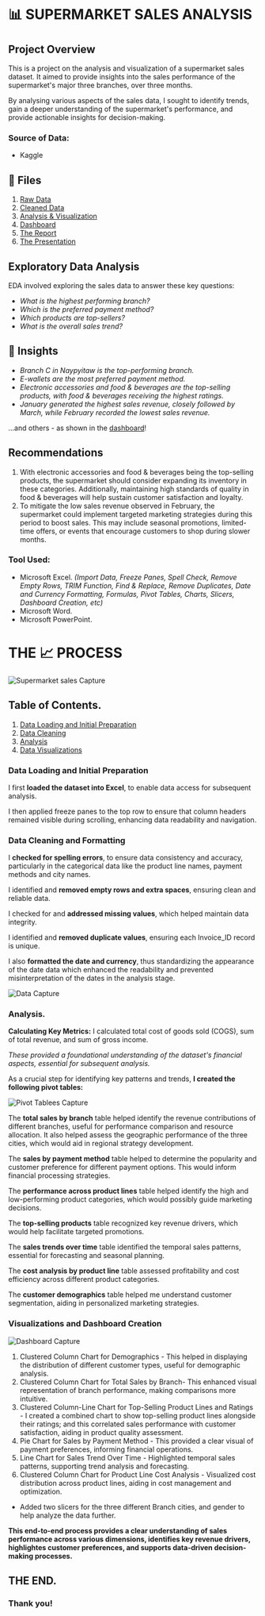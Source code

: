 # 📊 SUPERMARKET SALES ANALYSIS
## Project Overview
This is a project on the analysis and visualization of a supermarket sales dataset.
It aimed to provide insights into the sales performance of the supermarket's major three branches, over three months.

By analysing various aspects of the sales data, I sought to identify trends, gain a deeper understanding of the supermarket's performance, and provide actionable insights for decision-making.

### Source of Data:
- Kaggle

## 📂 Files
1. [Raw Data](https://github.com/patriciavalentine/SUPERMARKET-SALES-ANALYSIS/blob/main/Supermarket%20Sales%20Dataset.xlsx)
2. [Cleaned Data](https://github.com/patriciavalentine/SUPERMARKET-SALES-ANALYSIS/blob/main/Supermarket%20Sales%20Dataset%20-%20Cleaned.xlsx)
3. [Analysis & Visualization](https://github.com/patriciavalentine/SUPERMARKET-SALES-ANALYSIS/blob/main/Supermarket%20Sales%20-%20EXCEL%20PROJECT.xlsx)
4. [Dashboard](https://github.com/patriciavalentine/SUPERMARKET-SALES-ANALYSIS/blob/main/Dashboard%20Capture.PNG)
5. [The Report](https://github.com/patriciavalentine/SUPERMARKET-SALES-ANALYSIS/blob/main/SUPERMARKET%20SALES%20ANALYSIS%20REPORT.pdf)
6. [The Presentation](https://github.com/patriciavalentine/SUPERMARKET-SALES-ANALYSIS/blob/main/Supermarket%20Sales%20Analysis%20Report%20Presentation.pdf)

## Exploratory Data Analysis
EDA involved exploring the sales data to answer these key questions:
- *What is the highest performing branch?*
- *Which is the preferred payment method?*
- *Which products are top-sellers?*
- *What is the overall sales trend?*

## 📑 Insights
- *Branch C in Naypyitaw is the top-performing branch.*
- *E-wallets are the most preferred payment method.*
- *Electronic accessories and food & beverages are the top-selling products, with food & beverages receiving the highest ratings.*
- *January generated the highest sales revenue, closely followed by March, while February recorded the lowest sales revenue.*

...and others - as shown in the [dashboard](https://github.com/patriciavalentine/SUPERMARKET-SALES-ANALYSIS/blob/main/Dashboard%20Capture.PNG)!

## Recommendations
1. With electronic accessories and food & beverages being the top-selling products, the supermarket should consider expanding its inventory in these categories. Additionally, maintaining high standards of quality in food & beverages will help sustain customer satisfaction and loyalty.
2. To mitigate the low sales revenue observed in February, the supermarket could implement targeted marketing strategies during this period to boost sales. This may include seasonal promotions, limited-time offers, or events that encourage customers to shop during slower months.

### Tool Used:
- Microsoft Excel.
*(Import Data, Freeze Panes, Spell Check, Remove Empty Rows, TRIM Function, Find & Replace, Remove Duplicates, Date and Currency Formatting, Formulas, Pivot Tables, Charts, Slicers, Dashboard Creation, etc)*
- Microsoft Word.
- Microsoft PowerPoint.

# THE 📈 PROCESS

![Supermarket sales Capture](https://github.com/user-attachments/assets/23b6c855-eb31-4aa2-b982-55c70300caec)

## Table of Contents.
1. [Data Loading and Initial Preparation](#data-loading-and-initial-preparation)
2. [Data Cleaning](#data-cleaning-and-formatting)
3. [Analysis](#analysis)
4. [Data Visualizations](#visualizations-and-dashboard-creation)

### Data Loading and Initial Preparation
I first **loaded the dataset into Excel**, to enable data access for subsequent analysis.

I then applied freeze panes to the top row to ensure that column headers remained visible during scrolling, enhancing data readability and navigation.

### Data Cleaning and Formatting
I **checked for spelling errors**, to ensure data consistency and accuracy, particularly in the categorical data like the product line names, payment methods and city names.

I identified and **removed empty rows and extra spaces**, ensuring clean and reliable data.

I checked for and **addressed missing values**, which helped maintain data integrity.

I identified and **removed duplicate values**, ensuring each Invoice_ID record is unique.

I also **formatted the date and currency**, thus standardizing the appearance of the date data which enhanced the readability and prevented misinterpretation of the dates in the analysis stage.

![Data Capture](https://github.com/user-attachments/assets/62a0c348-f3ff-45a1-ae1b-fcf641dfc8da)


### Analysis.
**Calculating Key Metrics:**
I calculated total cost of goods sold (COGS), sum of total revenue, and sum of gross income.

*These provided a foundational understanding of the dataset's financial aspects, essential for subsequent analysis.*

As a crucial step for identifying key patterns and trends, **I created the following pivot tables:**

![Pivot Tablees Capture](https://github.com/user-attachments/assets/6eeb308c-ff25-4a23-867c-930ab051a238)

The **total sales by branch** table helped identify the revenue contributions of different branches, useful for performance comparison and resource allocation. It also helped assess the geographic performance of the three cities, which would aid in regional strategy development.

The **sales by payment method** table helped to determine the popularity and customer preference for different payment options. This would inform financial processing strategies.

The **performance across product lines** table helped identify the high and low-performing product categories, which would possibly guide marketing decisions.

The **top-selling products** table recognized key revenue drivers, which would help facilitate targeted promotions.

The **sales trends over time** table identified the temporal sales patterns, essential for forecasting and seasonal planning.

The **cost analysis by product line** table assessed profitability and cost efficiency across different product categories.

The **customer demographics** table helped me understand customer segmentation, aiding in personalized marketing strategies.

### Visualizations and Dashboard Creation

![Dashboard Capture](https://github.com/user-attachments/assets/4a35f9a5-0cee-429b-acff-1d271c6cf7fc)

1. Clustered Column Chart for Demographics - This helped in displaying the distribution of different customer types, useful for demographic analysis.
2. Clustered Column Chart for Total Sales by Branch- This enhanced visual representation of branch performance, making comparisons more intuitive.
3. Clustered Column-Line Chart for Top-Selling Product Lines and Ratings - I created a combined chart to show top-selling product lines alongside their ratings; and this correlated sales performance with customer satisfaction, aiding in product quality assessment.
4. Pie Chart for Sales by Payment Method - This provided a clear visual of payment preferences, informing financial operations.
5. Line Chart for Sales Trend Over Time - Highlighted temporal sales patterns, supporting trend analysis and forecasting.
6. Clustered Column Chart for Product Line Cost Analysis - Visualized cost distribution across product lines, aiding in cost management and optimization.
- Added two slicers for the three different Branch cities, and gender to help analyze the data further. 


**This end-to-end process provides a clear understanding of sales performance across various dimensions, identifies key revenue drivers, highlightes customer preferences, and supports data-driven decision-making processes.**

## THE END.
### Thank you!
